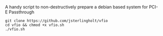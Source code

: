 A handy script to non-destructively prepare a debian based system for PCI-E Passthrough

>
    git clone https://github.com/jsterlingholt/vfio
    cd vfio && chmod +x vfio.sh
    ./vfio.sh